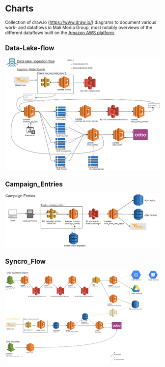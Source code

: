 # Charts

Collection of draw.io (https://www.draw.io/) diagrams to document various work- and dataflows in Mali Media Group, most notably overviews of the different dataflows built on the [Amazon AWS platform](https://aws.amazon.com/).

## Data-Lake-flow

![Data-Lake-flow](./Data-Lake-flow.png "Data-Lake-flow")

## Campaign_Entries

![Campaign_Entries](./Campaign_Entries.png "Campaign_Entries")

## Syncro_Flow

![Syncro_Flow](./Syncro_Flow.png "Syncro_Flow")
